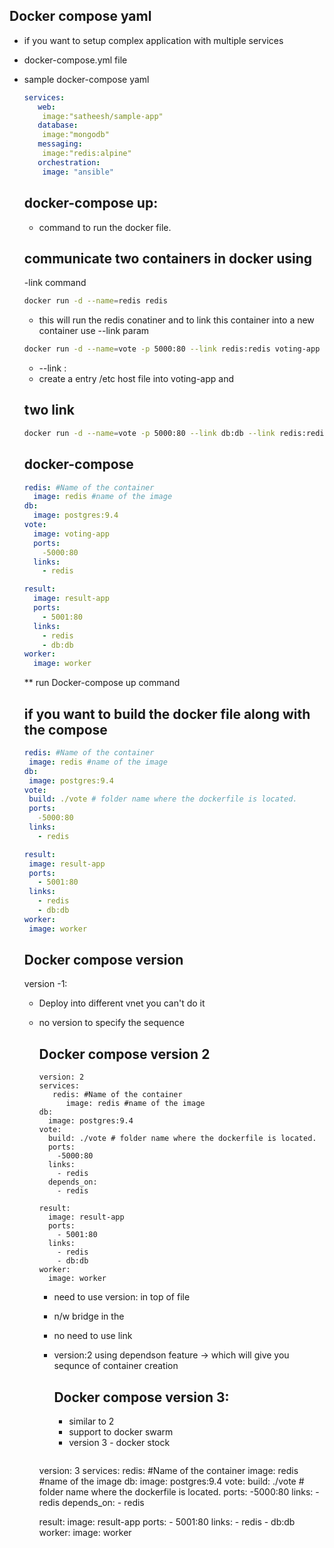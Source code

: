 ## Docker compose yaml
- if you want to setup complex application with multiple services
- docker-compose.yml file
- sample docker-compose yaml
  ```yaml
  services:
     web:
      image:"satheesh/sample-app"
     database:
      image:"mongodb"
     messaging:
      image:"redis:alpine"
     orchestration:
      image: "ansible"
  ```

  ## docker-compose up:
  - command to run the docker file.
 
  ## communicate two containers in docker using
  -link command
  ```bash
  docker run -d --name=redis redis
  ```
  - this will run the redis conatiner and to link this container into a new container
  use --link param
  ```bash
  docker run -d --name=vote -p 5000:80 --link redis:redis voting-app
  ```
  - --link <link-name>:<container-name>
  - create a entry /etc host file into voting-app and
 
  ## two link
  ```bash
  docker run -d --name=vote -p 5000:80 --link db:db --link redis:redis voting-app
  ```

  ## docker-compose
  ```yaml
  redis: #Name of the container
    image: redis #name of the image
  db:
    image: postgres:9.4
  vote:
    image: voting-app
    ports:
      -5000:80
    links:
      - redis

  result:
    image: result-app
    ports:
      - 5001:80
    links:
      - redis
      - db:db 
  worker:
    image: worker
  ```
  ** run Docker-compose up command

  ## if you want to build the docker file along with the compose

   ```yaml
  redis: #Name of the container
    image: redis #name of the image
  db:
    image: postgres:9.4
  vote:
    build: ./vote # folder name where the dockerfile is located.
    ports:
      -5000:80
    links:
      - redis

  result:
    image: result-app
    ports:
      - 5001:80
    links:
      - redis
      - db:db 
  worker:
    image: worker
  ```
   ## Docker compose version
  version -1:
  - Deploy into different vnet you can't do it
  - no version to specify the sequence
 
    ## Docker compose version 2
    ```
    version: 2
    services:
       redis: #Name of the container
          image: redis #name of the image
    db:
      image: postgres:9.4
    vote:
      build: ./vote # folder name where the dockerfile is located.
      ports:
        -5000:80
      links:
        - redis
      depends_on:
        - redis

    result:
      image: result-app
      ports:
        - 5001:80
      links:
        - redis
        - db:db 
    worker:
      image: worker
    ```
    - need to use version: in top of file
    - n/w bridge in the
    - no need to use link
    - version:2 using dependson feature -> which will give you sequnce of container creation
   
      ## Docker compose version 3:
      - similar to 2
      - support to docker swarm
      - version 3 - docker stock
      ```
    version: 3
    services:
       redis: #Name of the container
          image: redis #name of the image
    db:
      image: postgres:9.4
    vote:
      build: ./vote # folder name where the dockerfile is located.
      ports:
        -5000:80
      links:
        - redis
      depends_on:
        - redis

    result:
      image: result-app
      ports:
        - 5001:80
      links:
        - redis
        - db:db 
    worker:
      image: worker
    ```

    
      
   
      
  
